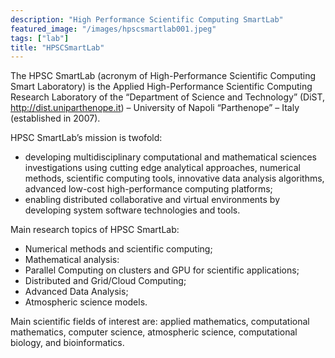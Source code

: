 ```yaml
---
description: "High Performance Scientific Computing SmartLab"
featured_image: "/images/hpscsmartlab001.jpeg"
tags: ["lab"]
title: "HPSCSmartLab"
---
```


The HPSC SmartLab (acronym of High-Performance Scientific Computing Smart Laboratory) is the Applied High-Performance Scientific Computing Research Laboratory of the “Department of Science and Technology” (DiST, http://dist.uniparthenope.it) – University of Napoli “Parthenope” – Italy (established in 2007).

HPSC SmartLab’s mission is twofold:

* developing multidisciplinary computational and mathematical sciences investigations using cutting edge analytical approaches, numerical methods, scientific computing tools, innovative data analysis algorithms, advanced low-cost high-performance computing platforms;
* enabling distributed collaborative and virtual environments by developing system software technologies and tools. 

Main research topics of HPSC SmartLab:

* Numerical methods and scientific computing;
* Mathematical analysis:
* Parallel Computing on clusters and GPU for scientific applications;
* Distributed and Grid/Cloud Computing;
* Advanced Data Analysis;
* Atmospheric science models.

Main scientific fields of interest are: applied mathematics, computational mathematics, computer science, atmospheric science, computational biology, and bioinformatics.
